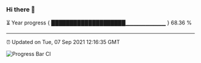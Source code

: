 ### Hi there 👋

⏳ Year progress { ████████████████████▁▁▁▁▁▁▁▁▁▁ } 68.36 %

---

⏰ Updated on Tue, 07 Sep 2021 12:16:35 GMT

![Progress Bar CI](https://github.com/liununu/liununu/workflows/Progress%20Bar%20CI/badge.svg)
